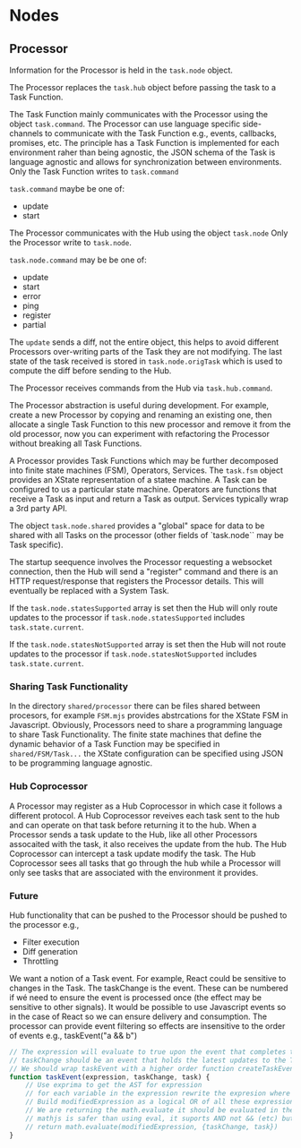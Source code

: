 # Nodes

## Processor

Information for the Processor is held in the `task.node` object.

The Processor replaces the `task.hub` object before passing the task to a Task Function.

The Task Function mainly communicates with the Processor using the object `task.command`. The Processor can use language specific side-channels to communicate with the Task Function e.g., events, callbacks, promises, etc. The principle has a Task Function is implemented for each environment raher than being agnostic, the JSON schema of the Task is language agnostic and allows for synchronization between environments. Only the Task Function writes to `task.command`

`task.command` maybe be one of:
  * update
  * start

The Processor communicates with the Hub using the object `task.node` Only the Processor write to `task.node`.

`task.node.command` may be be one of:
  * update
  * start
  * error
  * ping
  * register
  * partial

The `update` sends a diff, not the entire object, this helps to avoid different Processors over-writing parts of the Task they are not modifying. The last state of the task received is stored in `task.node.origTask` which is used to compute the diff before sending to the Hub.

The Processor receives commands from the Hub via `task.hub.command`.

The Processor abstraction is useful during development. For example, create a new Processor by copying and renaming an existing one, then allocate a single Task Function to this new processor and remove it from the old processor, now you can experiment with refactoring the Processor without breaking all Task Functions. 

A Processor provides Task Functions which may be further decomposed into finite state machines (FSM), Operators, Services. The `task.fsm` object provides an XState representation of a statee machine. A Task can be configured to us a particular state machine. Operators are functions that receive a Task as input and return a Task as output. Services typically wrap a 3rd party API.

The object `task.node.shared` provides a "global" space for data to be shared with all Tasks on the processor (other fields of `task.node`` may be Task specific).

The startup seequence involves the Processor requesting a websocket connection, then the Hub will send a "register" command and there is an HTTP request/response that registers the Processor details. This will eventually be replaced with a System Task.

If the `task.node.statesSupported` array is set then the Hub will only route updates to the processor if `task.node.statesSupported` includes `task.state.current`.

If the `task.node.statesNotSupported` array is set then the Hub will not route updates to the processor if `task.node.statesNotSupported` includes `task.state.current`.

### Sharing Task Functionality

In the directory `shared/processor` there can be files shared between procesors, for example `FSM.mjs` provides abstrcations for the XState FSM in Javascript. Obviously, Processors need to share a programming language to share Task Functionality. The finite state machines that define the dynamic behavior of a Task Function may be specified in `shared/FSM/Task...` the XState configuration can be specified using JSON to be programming language agnostic. 

### Hub Coprocessor

A Processor may register as a Hub Coprocessor in which case it follows a different protocol. A Hub Coprocessor reveives each task sent to the hub and can operate on that task before returning it to the hub. When a Processor sends a task update to the Hub, like all other Processors assocaited with the task, it also receives the update from the hub. The Hub Coprocessor can intercept a task update modify the task. The Hub Coprocessor sees all tasks that go through the hub while a Processor will only see tasks that are associated with the environment it provides.

### Future

Hub functionality that can be pushed to the Processor should be pushed to the processor e.g.,
* Filter execution
* Diff generation
* Throttling

 We want a notion of a Task event. For example, React could be sensitive to changes in the Task. The taskChange is the event. These can be numbered if wé need to ensure the event is processed once (the effect may be sensitive to other signals). It would be possible to use Javascript events so in the case of React so we can ensure delivery and consumption. The processor can provide event filtering so effects are insensitive to the order of events e.g., taskEvent("a && b") 

```javascript
// The expression will evaluate to true upon the event that completes the expression
// taskChange should be an event that holds the latest updates to the Task
// We should wrap taskEvent with a higher order function createTaskEvent then user only need call taskEvent without needing to pass in taskChange and task each time. 
function taskEvent(expression, taskChange, task) {
    // Use exprima to get the AST for expression
    // for each variable in the expression rewrite the expresion where that variable is refered to as taskChange.variable while the other variables are task.variable
    // Build modifiedExpression as a logical OR of all these expression rewrites
    // We are returning the math.evaluate it should be evaluated in the context of where the function was called
    // mathjs is safer than using eval, it suports AND not && (etc) but we can rewrite && as AND during the rewrite step above.
    // return math.evaluate(modifiedExpression, {taskChange, task}) 
}
```